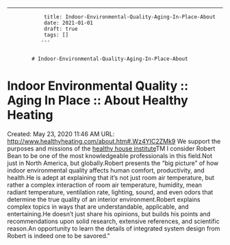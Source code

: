 ---
                title: Indoor-Environmental-Quality-Aging-In-Place-About
                date: 2021-01-01    
                draft: true
                tags: []
               ---


            # Indoor-Environmental-Quality-Aging-In-Place-About

# Indoor Environmental Quality :: Aging In Place :: About Healthy Heating
Created: May 23, 2020 11:46 AM
URL: http://www.healthyheating.com/about.htm#.Wz4YIC2ZMk9
We support the purposes and missions of the [healthy house institute](http://www.healthyhouseinstitute.com/)TM
I consider Robert Bean to be one of the most knowledgeable professionals in this field.Not just in North America, but globally.Robert presents the “big picture” of how indoor environmental quality affects human comfort, productivity, and health.He is adept at explaining that it’s not just room air temperature, but rather a complex interaction of room air temperature, humidity, mean radiant temperature, ventilation rate, lighting, sound, and even odors that determine the true quality of an interior environment.Robert explains complex topics in ways that are understandable, applicable, and entertaining.He doesn’t just share his opinions, but builds his points and recommendations upon solid research, extensive references, and scientific reason.An opportunity to learn the details of integrated system design from Robert is indeed one to be savored."